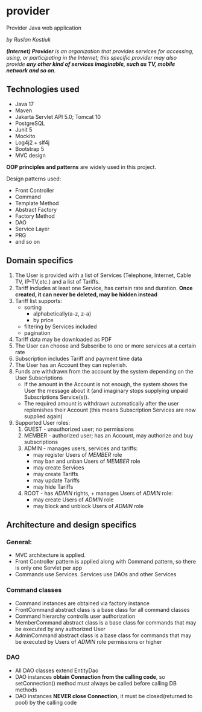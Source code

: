 # provider
Provider Java web application

_by Ruslan Kostiuk_

_**(Internet) Provider** is an organization that provides services for accessing, using, or participating in the Internet; 
this specific provider may also provide **any other kind of services imaginable, such as TV, mobile network and so on**._

## Technologies used
* Java 17
* Maven
* Jakarta Servlet API 5.0; Tomcat 10
* PostgreSQL
* Junit 5
* Mockito
* Log4j2 + slf4j
* Bootstrap 5
* MVC design

**OOP principles and patterns** are widely used in this project.

Design patterns used:
* Front Controller
* Command
* Template Method
* Abstract Factory
* Factory Method
* DAO
* Service Layer
* PRG
* and so on

## Domain specifics

1. The User is provided with a list of Services (Telephone, Internet, Cable TV, IP-TV,etc.) and a list of Tariffs. 
2. Tariff includes at least one Service, has certain rate and duration. **Once created, it can never be deleted, 
may be hidden instead**
3. Tariff list supports:
    * sorting
        * alphabetically(a-z, z-a)
        * by price
    * filtering by Services included
    * pagination
4. Tariff data may be downloaded as PDF
5. The User can choose and Subscribe to one or more services at a certain rate
6. Subscription includes Tariff and payment time data
7. The User has an Account they can replenish. 
8. Funds are withdrawn from the account by the system depending on the User Subscriptions
    * If the amount in the Account is not enough, the system shows the User the message about it
    (and imaginary stops supplying unpaid Subscriptions Service(s)).
    * The required amount is withdrawn automatically after the user replenishes their Account
    (this means Subscription Services are now supplied again)
9. Supported User roles:
    1) GUEST - unauthorized user; no permissions
    2) MEMBER - authorized user; has an Account, may authorize and buy subscriptions
    3) ADMIN - manages users, services and tariffs:
        * may register Users of _MEMBER_ role
        * may ban and unban Users of _MEMBER_ role
        * may create Services
        * may create Tariffs
        * may update Tariffs
        * may hide Tariffs
    4) ROOT - has _ADMIN_ rights, + manages Users of _ADMIN_ role:
        * may create Users of _ADMIN_ role
        * may block and unblock Users of _ADMIN_ role

## Architecture and design specifics
### General:
* MVC architecture is applied.
* Front Controller pattern is applied along with Command pattern, so there is only one Servlet per app
* Commands use Services. Services use DAOs and other Services

### Command classes
* Command instances are obtained via factory instance
* FrontCommand abstract class is a base class for all command classes
* Command hierarchy controlls user authorization
* MemberCommand abstract class is a base class for commands that may be executed by any authorized User
* AdminCommand abstract class is a base class for commands that may be executed by Users of _ADMIN_ role permissions 
or higher

### DAO
* All DAO classes extend EntityDao
* DAO instances **obtain Connaction from the calling code**, so setConnection() method must always be called before 
calling DB methods
* DAO instances **NEVER close Connection**, it must be closed(returned to pool) by the calling code





